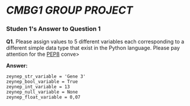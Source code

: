 # _CMBG1 GROUP PROJECT_

### Studen 1's Answer to Question 1

**Q1.** Please assign values to 5 different variables each corresponding to a different simple
data type that exist in the Python language. Please pay attention for the [PEP8](https://www.python.org/dev/peps-0008/) conve>

**Answer:**

```
zeynep_str_variable = 'Gene 3'
zeynep_bool_variable = True
zeynep_int_variable = 13
zeynep_null_variable = None
zeynep_float_variable = 0,07
```
